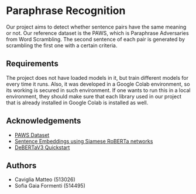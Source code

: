 
# Paraphrase Recognition

Our project aims to detect whether sentence pairs have the same meaning or not. Our reference dataset is the PAWS, which is Paraphrase Adversaries from Word Scrambling. The second sentence of each pair is generated by scrambling the first one with a certain criteria.

## Requirements

The project does not have loaded models in it, but train different models for every time it runs. 
Also, it was developed in a Google Colab environment, so its working is secured in such environment. 
If one wants to run this in a local environment, they should make sure that each library used in our project that is already installed in Google Colab is installed as well.
## Acknowledgements

 - [PAWS Dataset](https://arxiv.org/pdf/1904.01130)
 - [Sentence Embeddings using Siamese RoBERTa networks](https://colab.research.google.com/github/keras-team/keras-io/blob/master/examples/nlp/ipynb/sentence_embeddings_with_sbert.ipynb)
 - [DeBERTaV3 Quickstart](https://www.kaggle.com/code/gabrielrasskin/debertav3-quickstart)


## Authors

- Caviglia Matteo (513026)
- Sofia Gaia Formenti (514495)

